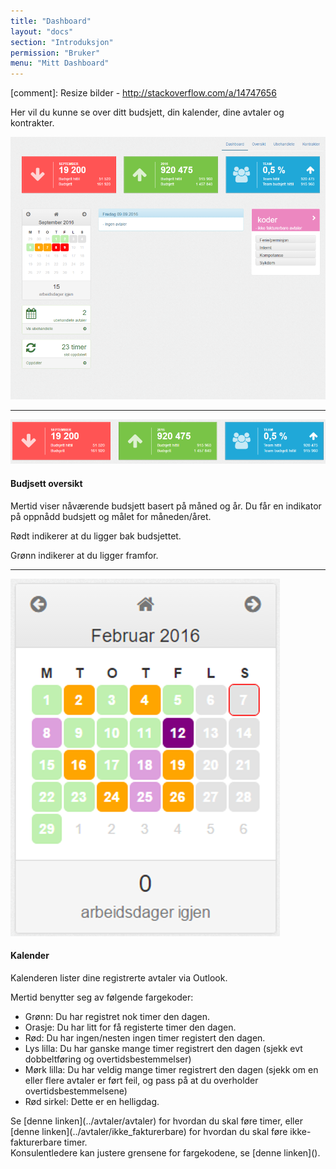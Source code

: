 ```yaml
---
title: "Dashboard"
layout: "docs"
section: "Introduksjon"
permission: "Bruker"
menu: "Mitt Dashboard"
---
```

[comment]: Resize bilder - http://stackoverflow.com/a/14747656

Her vil du kunne se over ditt budsjett, din kalender, dine avtaler og kontrakter.

![](img/dashboard_overview.png)

---------

![](img/budsjett.png)

#### Budjsett oversikt

Mertid viser nåværende budsjett basert på måned og år.
Du får en indikator på oppnådd budsjett og målet for måneden/året.

Rødt indikerer at du ligger bak budsjettet.

Grønn indikerer at du ligger framfor.

----------

![](img/kalender.png)

#### Kalender
Kalenderen lister dine registrerte avtaler via Outlook.

Mertid benytter seg av følgende fargekoder:

 - Grønn: Du har registret nok timer den dagen.
 - Orasje: Du har litt for få registerte timer den dagen.
 - Rød: Du har ingen/nesten ingen timer registert den dagen.
 - Lys lilla: Du har ganske mange timer registrert den dagen (sjekk evt dobbeltføring og overtidsbestemmelser)
 - Mørk lilla: Du har veldig mange timer registrert den dagen (sjekk om en eller flere avtaler er ført feil, og pass på at du overholder overtidsbestemmelsene)
 - Rød sirkel: Dette er en helligdag.

<p class="note--warning" markdown="1">
Se [denne linken](../avtaler/avtaler) for hvordan du skal føre timer, eller [denne linken](../avtaler/ikke_fakturerbare) for hvordan du skal føre ikke-fakturerbare timer.
<br>
Konsulentledere kan justere grensene for fargekodene, se [denne linken]().
</p>
